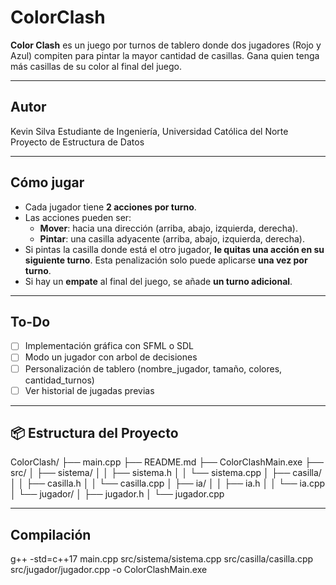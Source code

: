 # ColorClash

**Color Clash** es un juego por turnos de tablero donde dos jugadores (Rojo y Azul) compiten para pintar la mayor cantidad de casillas. Gana quien tenga más casillas de su color al final del juego. 

---

## Autor

Kevin Silva
Estudiante de Ingeniería, Universidad Católica del Norte
Proyecto de Estructura de Datos

---

## Cómo jugar

- Cada jugador tiene **2 acciones por turno**.
- Las acciones pueden ser:
  - **Mover**: hacia una dirección (arriba, abajo, izquierda, derecha).
  - **Pintar**: una casilla adyacente (arriba, abajo, izquierda, derecha).
- Si pintas la casilla donde está el otro jugador, **le quitas una acción en su siguiente turno**.  Esta penalización solo puede aplicarse **una vez por turno**.
- Si hay un **empate** al final del juego, se añade **un turno adicional**.

---

## To-Do

- [ ] Implementación gráfica con SFML o SDL
- [ ] Modo un jugador con arbol de decisiones
- [ ] Personalización de tablero (nombre_jugador, tamaño, colores, cantidad_turnos)
- [ ] Ver historial de jugadas previas

---

## 📦 Estructura del Proyecto

ColorClash/
├── main.cpp
├── README.md
├── ColorClashMain.exe
├── src/
│   ├── sistema/
│   │   ├── sistema.h
│   │   └── sistema.cpp
│   ├── casilla/
│   │   ├── casilla.h
│   │   └── casilla.cpp
│   ├── ia/
│   │   ├── ia.h
│   │   └── ia.cpp
│   └── jugador/
│       ├── jugador.h
│       └── jugador.cpp

---

## Compilación

g++ -std=c++17 main.cpp src/sistema/sistema.cpp src/casilla/casilla.cpp src/jugador/jugador.cpp -o ColorClashMain.exe